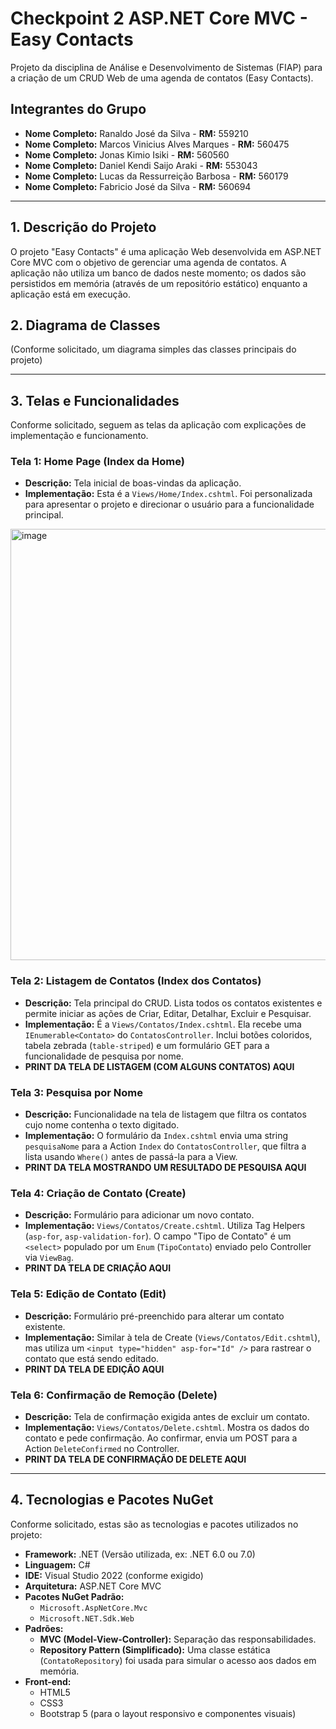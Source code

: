 # Checkpoint 2 ASP.NET Core MVC - Easy Contacts

Projeto da disciplina de Análise e Desenvolvimento de Sistemas (FIAP) para a criação de um CRUD Web de uma agenda de contatos (Easy Contacts).

## Integrantes do Grupo

* **Nome Completo:** Ranaldo José da Silva - **RM:** 559210
* **Nome Completo:** Marcos Vinicius Alves Marques - **RM:** 560475
* **Nome Completo:** Jonas Kimio Isiki - **RM:** 560560
* **Nome Completo:** Daniel Kendi Saijo Araki - **RM:** 553043
* **Nome Completo:** Lucas da Ressurreição Barbosa - **RM:** 560179
* **Nome Completo:** Fabricio José da Silva - **RM:** 560694

---

## 1. Descrição do Projeto

O projeto "Easy Contacts" é uma aplicação Web desenvolvida em ASP.NET Core MVC com o objetivo de gerenciar uma agenda de contatos. A aplicação não utiliza um banco de dados neste momento; os dados são persistidos em memória (através de um repositório estático) enquanto a aplicação está em execução.

## 2. Diagrama de Classes

(Conforme solicitado, um diagrama simples das classes principais do projeto)


---

## 3. Telas e Funcionalidades 

Conforme solicitado, seguem as telas da aplicação com explicações de implementação e funcionamento.

### Tela 1: Home Page (Index da Home)

* **Descrição:** Tela inicial de boas-vindas da aplicação.
* **Implementação:** Esta é a `Views/Home/Index.cshtml`. Foi personalizada para apresentar o projeto e direcionar o usuário para a funcionalidade principal.
<img width="1265" height="690" alt="image" src="https://github.com/user-attachments/assets/47258495-c7c0-4942-aaa1-997ea2864946" />


### Tela 2: Listagem de Contatos (Index dos Contatos)

* **Descrição:** Tela principal do CRUD. Lista todos os contatos existentes e permite iniciar as ações de Criar, Editar, Detalhar, Excluir e Pesquisar.
* **Implementação:** É a `Views/Contatos/Index.cshtml`. Ela recebe uma `IEnumerable<Contato>` do `ContatosController`. Inclui botões coloridos, tabela zebrada (`table-striped`) e um formulário GET para a funcionalidade de pesquisa por nome.
* **PRINT DA TELA DE LISTAGEM (COM ALGUNS CONTATOS) AQUI**

### Tela 3: Pesquisa por Nome

* **Descrição:** Funcionalidade na tela de listagem que filtra os contatos cujo nome contenha o texto digitado.
* **Implementação:** O formulário da `Index.cshtml` envia uma string `pesquisaNome` para a Action `Index` do `ContatosController`, que filtra a lista usando `Where()` antes de passá-la para a View.
* **PRINT DA TELA MOSTRANDO UM RESULTADO DE PESQUISA AQUI**

### Tela 4: Criação de Contato (Create)

* **Descrição:** Formulário para adicionar um novo contato.
* **Implementação:** `Views/Contatos/Create.cshtml`. Utiliza Tag Helpers (`asp-for`, `asp-validation-for`). O campo "Tipo de Contato" é um `<select>` populado por um `Enum` (`TipoContato`) enviado pelo Controller via `ViewBag`.
* **PRINT DA TELA DE CRIAÇÃO AQUI**

### Tela 5: Edição de Contato (Edit)

* **Descrição:** Formulário pré-preenchido para alterar um contato existente.
* **Implementação:** Similar à tela de Create (`Views/Contatos/Edit.cshtml`), mas utiliza um `<input type="hidden" asp-for="Id" />` para rastrear o contato que está sendo editado.
* **PRINT DA TELA DE EDIÇÃO AQUI**

### Tela 6: Confirmação de Remoção (Delete)

* **Descrição:** Tela de confirmação exigida antes de excluir um contato.
* **Implementação:** `Views/Contatos/Delete.cshtml`. Mostra os dados do contato e pede confirmação. Ao confirmar, envia um POST para a Action `DeleteConfirmed` no Controller.
* **PRINT DA TELA DE CONFIRMAÇÃO DE DELETE AQUI**

---

## 4. Tecnologias e Pacotes NuGet

Conforme solicitado, estas são as tecnologias e pacotes utilizados no projeto:

* **Framework:** .NET (Versão utilizada, ex: .NET 6.0 ou 7.0)
* **Linguagem:** C#
* **IDE:** Visual Studio 2022 (conforme exigido)
* **Arquitetura:** ASP.NET Core MVC
* **Pacotes NuGet Padrão:**
    * `Microsoft.AspNetCore.Mvc`
    * `Microsoft.NET.Sdk.Web`
* **Padrões:**
    * **MVC (Model-View-Controller):** Separação das responsabilidades.
    * **Repository Pattern (Simplificado):** Uma classe estática (`ContatoRepository`) foi usada para simular o acesso aos dados em memória.
* **Front-end:**
    * HTML5
    * CSS3
    * Bootstrap 5 (para o layout responsivo e componentes visuais)
